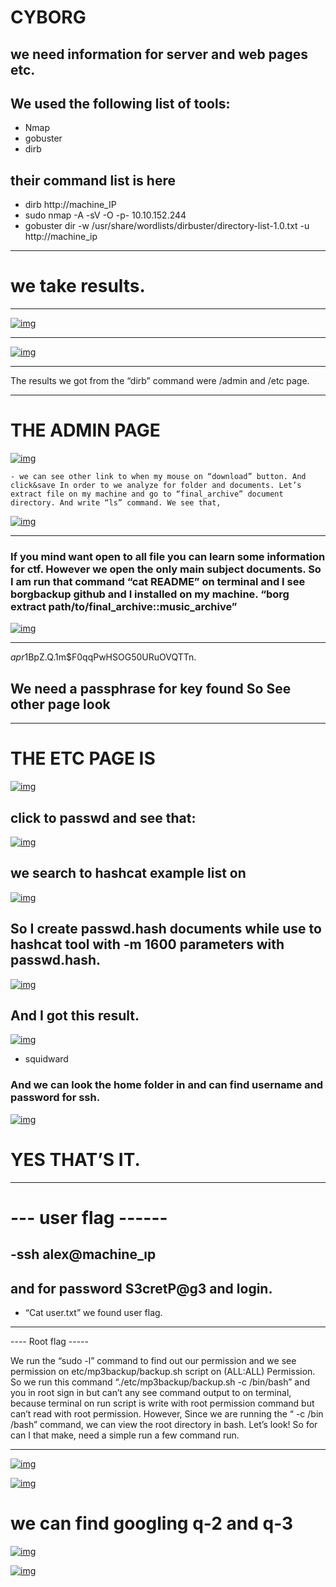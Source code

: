 
# CYBORG

## we need information for server and web pages etc.

## We used the following list of tools:
 - Nmap
 - gobuster
 - dirb 

## their command list is here

 - dirb http://machine_IP
 - sudo nmap -A -sV -O -p- 10.10.152.244
 -  gobuster dir -w /usr/share/wordlists/dirbuster/directory-list-1.0.txt -u http://machine_ip

---

# we take results.

***

[![img](https://github.com/Onur-TURAN/H4CK-D/blob/main/THM/Cyborg/img/1.png)](https://tryhackme.com/p/biyik)

***

[![img](https://github.com/Onur-TURAN/H4CK-D/blob/main/THM/Cyborg/img/2.png)](https://tryhackme.com/p/biyik)

***

The results we got from the “dirb” command were /admin and /etc page.

---

# THE ADMIN PAGE


[![img](https://github.com/Onur-TURAN/H4CK-D/blob/main/THM/Cyborg/img/3.png)](https://tryhackme.com/p/biyik)


	- we can see other link to when my mouse on “download” button. And click&save In order to we analyze for folder and documents. Let’s extract file on my machine and go to “final_archive” document directory. And write “ls” command. We see that,


[![img](https://github.com/Onur-TURAN/H4CK-D/blob/main/THM/Cyborg/img/4.png)](https://tryhackme.com/p/biyik)

***

### If you mind want open to all file you can learn some information for ctf. However we open the only main subject documents. So I am run that command “cat README” on terminal and I see borgbackup github and I installed on my machine. “borg extract path/to/final_archive::music_archive” 


[![img](https://github.com/Onur-TURAN/H4CK-D/blob/main/THM/Cyborg/img/5.png)](https://tryhackme.com/p/biyik)

---

$apr1$BpZ.Q.1m$F0qqPwHSOG50URuOVQTTn. 

## We need a passphrase for key found So See other page look

---

# THE ETC PAGE IS


[![img](https://github.com/Onur-TURAN/H4CK-D/blob/main/THM/Cyborg/img/6.png)](https://tryhackme.com/p/biyik)


## click to passwd and see that:


[![img](https://github.com/Onur-TURAN/H4CK-D/blob/main/THM/Cyborg/img/7.png)](https://tryhackme.com/p/biyik)


## we search to hashcat example list on 


[![img](https://github.com/Onur-TURAN/H4CK-D/blob/main/THM/Cyborg/img/8.png)](https://tryhackme.com/p/biyik)


## So I create passwd.hash documents while use to hashcat tool with -m 1600 parameters with passwd.hash. 


[![img](https://github.com/Onur-TURAN/H4CK-D/blob/main/THM/Cyborg/img/9.png)](https://tryhackme.com/p/biyik)


## And I got this result.


[![img](https://github.com/Onur-TURAN/H4CK-D/blob/main/THM/Cyborg/img/10.png)](https://tryhackme.com/p/biyik)

- squidward

### And we can look the home folder in and can find username and password for ssh.


[![img](https://github.com/Onur-TURAN/H4CK-D/blob/main/THM/Cyborg/img/11.png)](https://tryhackme.com/p/biyik)


# YES THAT’S IT.

---


# --- user flag ------

## -ssh alex@machine_ıp


## and for password S3cretP@g3 and login.


- “Cat user.txt”  we found user flag.

*** 

---- Root flag -----

We run the “sudo -l” command to find out our permission and we see permission on etc/mp3backup/backup.sh script on (ALL:ALL) Permission. So we run this command “./etc/mp3backup/backup.sh -c /bin/bash” and you in root sign in but can’t any see command output to on terminal, because terminal on run script is write with root permission command but can’t read with root permission. However, Since we are running the “ -c /bin /bash” command, we can view the root directory in bash. Let’s look! So for can I that make, need a simple run a few command run.

***


[![img](https://github.com/Onur-TURAN/H4CK-D/blob/main/THM/Cyborg/img/12.png)](https://tryhackme.com/p/biyik)


[![img](https://github.com/Onur-TURAN/H4CK-D/blob/main/THM/Cyborg/img/13.png)](https://tryhackme.com/p/biyik)


# we can find googling q-2 and q-3


[![img](https://github.com/Onur-TURAN/H4CK-D/blob/main/THM/Cyborg/img/a2.png)](https://tryhackme.com/p/biyik)

[![img](https://github.com/Onur-TURAN/H4CK-D/blob/main/THM/Cyborg/img/a3.png)](https://tryhackme.com/p/biyik)



